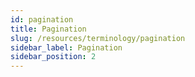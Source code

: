 ```yaml
---
id: pagination
title: Pagination
slug: /resources/terminology/pagination
sidebar_label: Pagination
sidebar_position: 2
---
```

